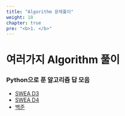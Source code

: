 ```yaml
---
title: "Algorithm 문제풀이"
weight: 10
chapter: true
pre: "<b>1. </b>"
---
```




# 여러가지 Algorithm 풀이

### Python으로 푼 알고리즘 답 모음

- [SWEA D3](https://dongyeopgu.github.io/cont_2/d3.html)
- [SWEA D4](https://dongyeopgu.github.io/cont_2/d4.html)
- [백준](https://dongyeopgu.github.io/cont_2/baekjoon.html)